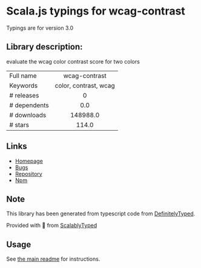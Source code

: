 
# Scala.js typings for wcag-contrast

Typings are for version 3.0

## Library description:
evaluate the wcag color contrast score for two colors

|                    |                 |
| ------------------ | :-------------: |
| Full name          | wcag-contrast |
| Keywords           | color, contrast, wcag |
| # releases         | 0 |
| # dependents       | 0.0 |
| # downloads        | 148988.0 |
| # stars            | 114.0 |

## Links
- [Homepage](https://github.com/tmcw/wcag-contrast#readme)
- [Bugs](https://github.com/tmcw/wcag-contrast/issues)
- [Repository](https://github.com/tmcw/wcag-contrast)
- [Npm](https://www.npmjs.com/package/wcag-contrast)
    


## Note
This library has been generated from typescript code from [DefinitelyTyped](https://definitelytyped.org).

Provided with :purple_heart: from [ScalablyTyped](https://github.com/oyvindberg/ScalablyTyped)

## Usage
See [the main readme](../../readme.md) for instructions.


